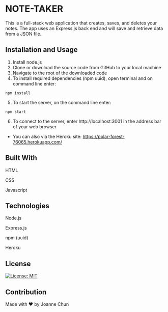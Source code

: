 # NOTE-TAKER

This is a full-stack web application that creates, saves, and deletes your notes. The app uses an Express.js back end and will save and retrieve data from a JSON file.

## Installation and Usage

1. Install node.js
2. Clone or download the source code from GitHub to your local machine
3. Navigate to the root of the downloaded code
4. To install required dependencies (npm uuid), open terminal and on command line enter:

```shell
npm install
```

5. To start the server, on the command line enter:

```shell
npm start
```

6. To connect to the server, enter http://localhost:3001 in the address bar of your web browser

- You can also via the Heroku site:
  https://polar-forest-76065.herokuapp.com/

## Built With

HTML

CSS

Javascript

## Technologies

Node.js

Express.js

npm (uuid)

Heroku

## License

[![License: MIT](https://img.shields.io/badge/License-MIT-green.svg)](https://opensource.org/licenses/MIT)

## Contribution

Made with ❤️ by Joanne Chun
